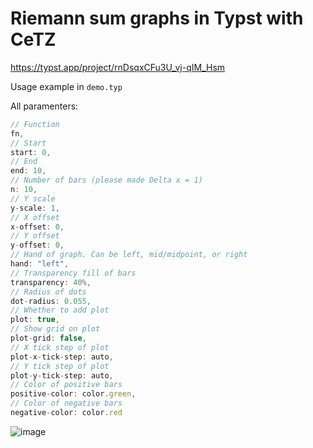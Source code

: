 # Riemann sum graphs in Typst with CeTZ

https://typst.app/project/rnDsqxCFu3U_vj-qIM_Hsm

Usage example in `demo.typ`

All paramenters:

```js
// Function
fn,
// Start
start: 0,
// End
end: 10,
// Number of bars (please made Delta x = 1)
n: 10,
// Y scale
y-scale: 1,
// X offset
x-offset: 0,
// Y offset
y-offset: 0,
// Hand of graph. Can be left, mid/midpoint, or right
hand: "left",
// Transparency fill of bars
transparency: 40%,
// Radius of dots
dot-radius: 0.055,
// Whether to add plot
plot: true,
// Show grid on plot
plot-grid: false,
// X tick step of plot
plot-x-tick-step: auto,
// Y tick step of plot
plot-y-tick-step: auto,
// Color of positive bars
positive-color: color.green,
// Color of negative bars
negative-color: color.red
```

![image](https://github.com/ThatOneCalculator/riemann-sum-typst-cetz/assets/44733677/30c01ebc-915a-4322-8374-1c674cda0cb1)
